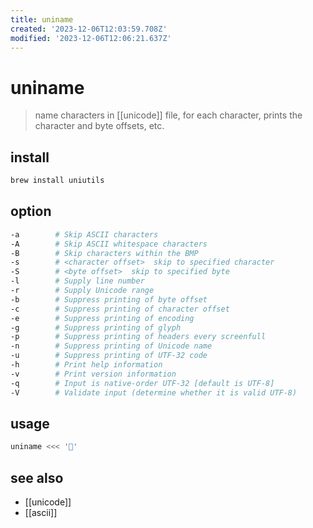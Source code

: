 ```yaml
---
title: uniname
created: '2023-12-06T12:03:59.708Z'
modified: '2023-12-06T12:06:21.637Z'
---
```


# uniname

> name characters in [[unicode]] file, for each character, prints the character and byte offsets, etc.

## install

```sh
brew install uniutils
```

## option

```sh
-a        # Skip ASCII characters
-A        # Skip ASCII whitespace characters
-B        # Skip characters within the BMP
-s        # <character offset>  skip to specified character
-S        # <byte offset>  skip to specified byte
-l        # Supply line number
-r        # Supply Unicode range
-b        # Suppress printing of byte offset
-c        # Suppress printing of character offset
-e        # Suppress printing of encoding
-g        # Suppress printing of glyph
-p        # Suppress printing of headers every screenfull
-n        # Suppress printing of Unicode name
-u        # Suppress printing of UTF-32 code
-h        # Print help information
-v        # Print version information
-q        # Input is native-order UTF-32 [default is UTF-8]
-V        # Validate input (determine whether it is valid UTF-8)
```

## usage

```sh
uniname <<< '🍕'
```

## see also

- [[unicode]]
- [[ascii]]
